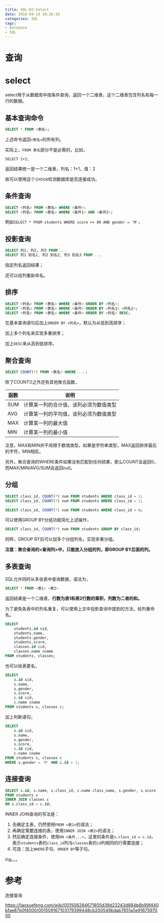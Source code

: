 ```yaml
---
title: SQL-02-Select
date: 2018-04-14 10:26:43
categories: SQL
tags:
- database
- SQL
---
```


# 查询

# select

select用于从数据库中按条件查询，返回一个二维表，这个二维表包含列名和每一行的数据。

## 基本查询命令

```sql
SELECT * FROM <表名>;
```

上述命令返回`<表名>`的所有列。

实际上，`FROM 表名`部分不是必需的，比如，

`SELECT 1+1;`

返回结果统一是一个二维表，列名：1+1，值：2

故可以使用这个小trick检测数据库是否连接成功。

## 条件查询

```sql
SELECT <列名> FROM <表名> WHERE <条件>;
SELECT <列名> FROM <表名> WHERE <条件1> AND <条件2>;
```

例如`SELECT * FROM students WHERE score >= 80 AND gender = 'M';`

## 投影查询

```sql
SELECT 列1, 列2, 列3 FROM ...
SELECT 列1 别名1, 列2 别名2, 列3 别名3 FROM ...
```

指定列名返回结果；

还可以给列重新命名。

## 排序

```sql
SELECT <列名> FROM <表名> WHERE <条件> ORDER BY <列名>;
SELECT <列名> FROM <表名> WHERE <条件> ORDER BY <列名1> <列名2>;
SELECT <列名> FROM <表名> WHERE <条件> ORDER BY <列名> DESC;
```

在基本查询语句后加上`ORDER BY <列名>`，默认为从低到高排序；

加上多个列名来实现多重排序；

加上`DESC`来从高到低排序。

## 聚合查询

```sql
SELECT COUNT(*) FROM <表名> WHERE ...；
```

除了COUNT()之外还有其他聚合函数，

| 函数 | 说明                                   |
| ---- | -------------------------------------- |
| SUM  | 计算某一列的合计值，该列必须为数值类型 |
| AVG  | 计算某一列的平均值，该列必须为数值类型 |
| MAX  | 计算某一列的最大值                     |
| MIN  | 计算某一列的最小值                     |

注意，MAX和MIN并不局限于数值类型。如果是字符串类型，MAX返回排序最后的字符，MIN相反。

另外，聚合查询的WHERE条件如果没有匹配到任何结果，那么COUNT会返回0，而MAX/MIN/AVG/SUM会返回null。

## 分组

```sql
SELECT class_id, COUNT(*) num FROM students WHERE class_id = 1;
SELECT class_id, COUNT(*) num FROM students WHERE class_id = 2;
...
SELECT class_id, COUNT(*) num FROM students WHERE class_id = n;
```

可以使用GROUP BY分组功能简化上述操作，

```sql
SELECT class_id, COUNT(*) num FROM students GROUP BY class_id;
```

同样，GROUP BY后可以加多个分组列名，实现多重分组。

**注意：聚合查询的<查询列>中，只能放入分组的列，即GROUP BY后面的列。**

## 多表查询

SQL允许同时从多张表中查询数据，语法为，

```sql
SELECT * FROM <表1> <表2>
```

返回结果是一个二维表，**行数为表1和表2行数的乘积，列数为二者的和。**

为了避免各表中的列名重复，可以使用上文中投影查询中提到的方法，给列重命名。

```sql
SELECT
    students.id sid,
    students.name,
    students.gender,
    students.score,
    classes.id cid,
    classes.name cname
FROM students, classes;
```

也可以给表更名，

```sql
SELECT
    s.id sid,
    s.name,
    s.gender,
    s.score,
    c.id cid,
    c.name cname
FROM students s, classes c;
```

加上判断语句，

```sql
SELECT
    s.id sid,
    s.name,
    s.gender,
    s.score,
    c.id cid,
    c.name cname
FROM students s, classes c
WHERE s.gender = 'M' AND c.id = 1;
```

## 连接查询

```sql
SELECT s.id, s.name, s.class_id, c.name class_name, s.gender, s.score
FROM students s
INNER JOIN classes c
ON s.class_id = c.id;
```

INNER JOIN查询的写法是：

1. 先确定主表，仍然使用`FROM <表1>`的语法；
2. 再确定需要连接的表，使用`INNER JOIN <表2>`的语法；
3. 然后确定连接条件，使用`ON <条件...>`，这里的条件是`s.class_id = c.id`，表示`students`表的`class_id`列与`classes`表的`id`列相同的行需要连接；
4. 可选：加上`WHERE`子句、`ORDER BY`等子句。

ing。。。



# 参考

连接查询

https://liaoxuefeng.com/wiki/001508284671805d39d23243d884b8b99f440bfae87b0f4000/001509167103179399448cb200549bdab7651a5e9167597000